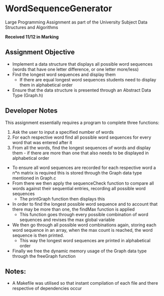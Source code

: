 # WordSequenceGenerator

Large Programming Assignment as part of the University Subject Data Structures and Algorithms

**Received 11/12 in Marking**

## Assignment Objective

* Implement a data structure that displays all possible word sequences (words that have one letter difference, or one letter more/less)
* Find the longest word sequences and display them
  * If there are equal longest word sequences students need to display them in alphabetical order
* Ensure that the data structure is presented through an Abstract Data Type (Graph.h)

## Developer Notes

This assignment essentially requires a program to complete three functions:
1. Ask the user to input a specified number of words
2. For each respective word find all possible word sequences for every word that was entered after it
3. From all the words, find the longest sequences of words and display them - if there are more than one that also needs to be displayed in alphabetical order

* To ensure all word sequences are recorded for each respective word a n*n matrix is required this is stored through the Graph data type mentioned in Graph.c
* From there we then apply the sequenceCheck function to compare all words against their sequential entries, recording all possible word sequences
  * The printGraph function then displays this
* In order to find the longest possible word sequence and to account that there may be more than one, the findMax function is applied
  * This function goes through every possible combination of word sequences and revises the max global variable 
* We then go through all possible word combinations again, storing each word sequence in an array, when the max count is reached, the word sequence is then printed.
  * This way the longest word sequences are printed in alphabetical order
* Finally we free the dynamic memory usage of the Graph data type through the freeGraph function

## Notes:
* A Makefile was utilised so that instant compilation of each file and there respective of dependencies occur

